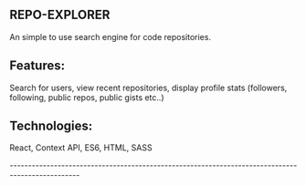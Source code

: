 

## REPO-EXPLORER

An simple to use search engine for code repositories.

## Features:
  Search for users,
  view recent repositories,
  display profile stats (followers, following, public repos, public gists etc..)

## Technologies:
  React,
  Context API,
  ES6,
  HTML,
  SASS


*-------------------------------------------------------------------------------------------------*

